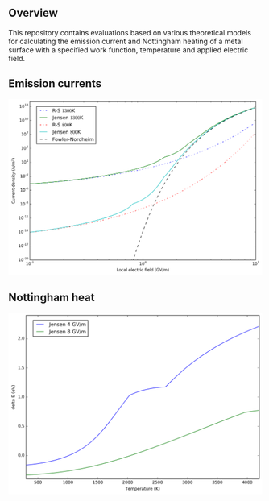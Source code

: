 ## Overview

This repository contains evaluations based on various theoretical models for calculating the emission current and Nottingham heating of a metal surface with a specified work function, temperature and applied electric field.

## Emission currents

<img src="fig/emission_currents.png" width="600">

## Nottingham heat

<img src="fig/nottingham_de.png" width="600">
